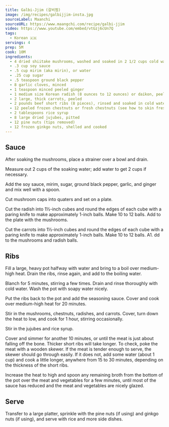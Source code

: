 ```yaml
---
title: Galbi-Jjim (갈비찜)
image: /img/recipes/galbijjim-insta.jpg
sourceLabel: Maanchi
sourceURL: https://www.maangchi.com/recipe/galbi-jjim
video: https://www.youtube.com/embed/vtGzj6cUn7Q
tags:
  - Korean 🇰🇷
servings: 4
prep: 5M
cook: 10M
ingredients:
  - 4 dried shiitake mushrooms, washed and soaked in 2 1/2 cups cold water for 3 to 4 hours, until soft
  - .3 cup soy sauce
  - .5 cup mirim (aka mirin), or water
  - .25 cup sugar
  - .5 teaspoon ground black pepper
  - 8 garlic cloves, minced
  - 1 teaspoon minced peeled ginger
  - 1 medium size Korean radish (8 ounces to 12 ounces) or daikon, peeled
  - 2 large, thick carrots, peeled
  - 2 pounds beef short ribs (8 pieces), rinsed and soaked in cold water for 30 minutes to 1 hour, changing water a couple of times
  - 12 peeled frozen chestnuts or fresh chestnuts (see how to skin fresh chestnuts below; frozen are sold pre-skinned)
  - 2 tablespoons rice syrup
  - 8 large dried jujubes, pitted
  - 12 pine nuts (tips removed)
  - 12 frozen ginkgo nuts, shelled and cooked
---
```


## Sauce

After soaking the mushrooms, place a strainer over a bowl and drain.

Measure out 2 cups of the soaking water; add water to get 2 cups if necessary.

Add the soy sauce, mirim, sugar, ground black pepper, garlic, and ginger and mix well with a spoon. 

Cut mushroom caps into quaters and set on a plate.

Cut the radish into 1½-inch cubes and round the edges of each cube with a paring knife to make approximately 1-inch balls. Make 10 to 12 balls. Add to the plate with the mushrooms.

Cut the carrots into 1½-inch cubes and round the edges of each cube with a paring knife to make approximately 1-inch balls. Make 10 to 12 balls. A1. dd to the mushrooms and radish balls.

## Ribs

Fill a large, heavy pot halfway with water and bring to a boil over medium-high heat. Drain the ribs, rinse again, and add to the boiling water.

Blanch for 5 minutes, stirring a few times. Drain and rinse thoroughly with cold water. Wash the pot with soapy water nicely.

Put the ribs back to the pot and add the seasoning sauce. Cover and cook over medium-high heat for 20 minutes.

Stir in the mushrooms, chestnuts, radishes, and carrots. Cover, turn down the heat to low, and cook for 1 hour, stirring occasionally.

Stir in the jujubes and rice syrup.

Cover and simmer for another 10 minutes, or until the meat is just about falling off the bone. Thicker short ribs will take longer. To check, poke the meat with a wooden skewer. If the meat is tender enough to serve, the skewer should go through easily. If it does not, add some water (about 1 cup) and cook a little longer, anywhere from 15 to 30 minutes, depending on the thickness of the short ribs.

Increase the heat to high and spoon any remaining broth from the bottom of the pot over the meat and vegetables for a few minutes, until most of the sauce has reduced and the meat and vegetables are nicely glazed.

## Serve

Transfer to a large platter, sprinkle with the pine nuts (if using) and ginkgo nuts (if using), and serve with rice and more side dishes.